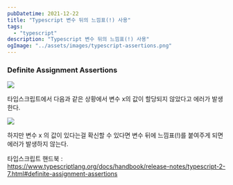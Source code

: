 ```yaml
---
pubDatetime: 2021-12-22
title: "Typescript 변수 뒤의 느낌표(!) 사용"
tags:
  - "typescript"
description: "Typescript 변수 뒤의 느낌표(!) 사용"
ogImage: "../assets/images/typescript-assertions.png"
---
```


### Definite Assignment Assertions

![](https://images.velog.io/images/hojin9622/post/21a6645d-7ef0-4bf1-a825-d4bf2ee582e9/Screen%20Shot%202021-12-22%20at%2011.25.31%20PM.png)

타입스크립트에서 다음과 같은 상황에서 변수 x의 값이 할당되지 않았다고 에러가 발생한다.

![](https://images.velog.io/images/hojin9622/post/19878b46-ebe6-407c-ae7a-c3c0dcf09e52/Screen%20Shot%202021-12-22%20at%2011.25.54%20PM.png)

하지만 변수 x 의 값이 있다는걸 확신할 수 있다면
변수 뒤에 느낌표(!)를 붙여주게 되면 에러가 발생하지 않는다.

타입스크립트 핸드북 : https://www.typescriptlang.org/docs/handbook/release-notes/typescript-2-7.html#definite-assignment-assertions
